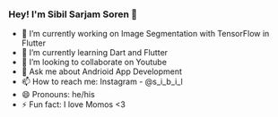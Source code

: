 ### Hey! I'm Sibil Sarjam Soren 👋

- 🔭 I’m currently working on Image Segmentation with TensorFlow in Flutter
- 🌱 I’m currently learning Dart and Flutter
- 👯 I’m looking to collaborate on Youtube
- 💬 Ask me about Andrioid App Development
- 📫 How to reach me: Instagram - @s_i_b_i_l
- 😄 Pronouns: he/his
- ⚡ Fun fact: I love Momos <3

